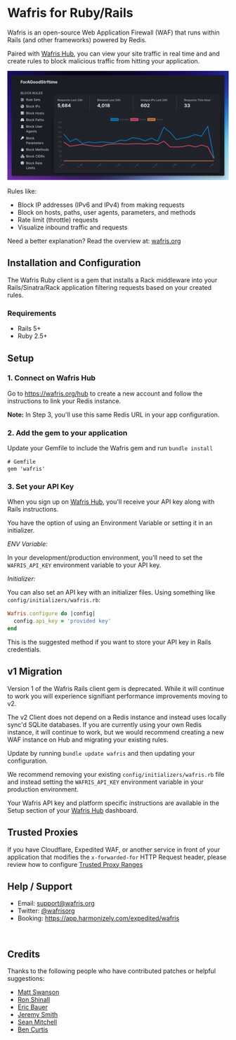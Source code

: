 # Wafris for Ruby/Rails 
Wafris is an open-source Web Application Firewall (WAF) that runs within Rails (and other frameworks) powered by Redis. 

Paired with [Wafris Hub](https://hub.wafris.org), you can view your site traffic in real time and and create rules to block malicious traffic from hitting your application.

![Rules and Graph](docs/rules-and-graph.png)

Rules like:

- Block IP addresses (IPv6 and IPv4) from making requests
- Block on hosts, paths, user agents, parameters, and methods
- Rate limit (throttle) requests 
- Visualize inbound traffic and requests

Need a better explanation? Read the overview at: [wafris.org](https://wafris.org)

## Installation and Configuration

The Wafris Ruby client is a gem that installs a Rack middleware into your Rails/Sinatra/Rack application filtering requests based on your created rules.

### Requirements
- Rails 5+
- Ruby 2.5+

## Setup

### 1. Connect on Wafris Hub

Go to https://wafris.org/hub to create a new account and
follow the instructions to link your Redis instance.

**Note:** In Step 3, you'll use this same Redis URL in your app configuration.

### 2. Add the gem to your application

Update your Gemfile to include the Wafris gem and run 
`bundle install`

```
# Gemfile
gem 'wafris'
```

### 3. Set your API Key
When you sign up on [Wafris Hub](https://hub.wafris.org), you'll receive your API key along with Rails instructions.

You have the option of using an Environment Variable or setting it in an initializer.

*ENV Variable:*

In your development/production environment, you'll need to set the `WAFRIS_API_KEY` environment variable to your API key.

*Initializer:*

You can also set an API key with an initializer files. Using something like `config/initializers/wafris.rb`:
```ruby
Wafris.configure do |config|
  config.api_key = 'provided key'
end
```
This is the suggested method if you want to store your API key in Rails credentials.

## v1 Migration

Version 1 of the Wafris Rails client gem is deprecated. While it will continue to work you will experience signifiant performance improvements moving to v2.

The v2 Client does not depend on a Redis instance and instead uses locally sync'd SQLite databases. If you are currently using your own Redis instance, it will continue to work, but we would recommend creating a new WAF instance on Hub and migrating your existing rules.

Update by running `bundle update wafris` and then updating your configuration.

We recommend removing your existing `config/initializers/wafris.rb` file and instead setting the `WAFRIS_API_KEY` environment variable in your production environment.

Your Wafris API key and platform specific instructions are available in the Setup section of your [Wafris Hub](https://hub.wafris.org) dashboard.


## Trusted Proxies

If you have Cloudflare, Expedited WAF, or another service in front of your application that modifies the `x-forwarded-for` HTTP Request header, please review how to configure [Trusted Proxy Ranges](docs/trusted-proxies.md)

## Help / Support

- Email: [support@wafris.org](mailto:support@wafris.org)
- Twitter: [@wafrisorg](https://twitter.com/wafrisorg)
- Booking: https://app.harmonizely.com/expedited/wafris

<img src='https://uptimer.expeditedsecurity.com/wafris-rb' width='0' height='0'>

[redis-url]: https://www.iana.org/assignments/uri-schemes/prov/redis

## Credits

Thanks to the following people who have contributed patches or helpful suggestions:

- [Matt Swanson](https://github.com/swanson)
- [Ron Shinall](https://github.com/ron-shinall)
- [Eric Bauer](https://github.com/ericbauer)
- [Jeremy Smith](jeremysmithco)
- [Sean Mitchell](https://github.com/seanwmitchell)
- [Ben Curtis](https://github.com/stympy)

